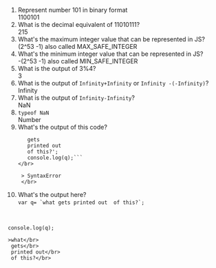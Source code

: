 1. Represent number 101 in binary format </br>
   1100101
2. What is the decimal equivalent of 11010111? </br>
   215
3. What's the maximum integer value that can be represented in JS?</br>
   (2^53 -1) also called MAX_SAFE_INTEGER
4. What's the minimum integer value that can be represented in JS?</br>
   -(2^53 -1) also called MIN_SAFE_INTEGER</br>
5. What is the output of 3%4?</br>
   3
6. What is the output of `Infinity+Infinity` or `Infinity -(-Infinity)`?</br>
   Infinity
7. What is the output of `Infinity-Infinity`?</br>
   NaN
8. `typeof NaN`</br>
   Number
9. What's the output of this code?</br>
   ```var q= 'what
	  gets
	  printed out 
      of this?';
      console.log(q);```
   </br>
   
    > SyntaxError
    </br>
10. What's the output here?</br>
```var q= `what
   gets
   printed out 
   of this?`; ```
   
   </br>
   
   `console.log(q);`

    >what</br>
     gets</br>
     printed out</br>
     of this?</br>
